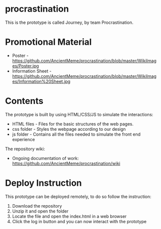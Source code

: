 # procrastination

This is the prototype is called Journey, by team Procrastination.

# Promotional Material
- Poster - https://github.com/AncientMeme/procrastination/blob/master/WikiImages/Poster.jpg
- Information Sheet - https://github.com/AncientMeme/procrastination/blob/master/WikiImages/Information%20Sheet.jpg

# Contents
The prototype is built by using HTML/CSS/JS to simulate the interactions:
- HTML files - Files for the basic structures of the web pages.
- css folder - Styles the webpage according to our design
- js folder  - Contains all the files needed to simulate the front end experience

The repository wiki:
- Ongoing documentation of work: https://github.com/AncientMeme/procrastination/wiki

# Deploy Instruction
This prototype can be deployed remotely, to do so follow the instruction:
1. Download the repository
2. Unzip it and open the folder
3. Locate the file and open the index.html in a web browser
4. Click the log in button and you can now interact with the prototype
